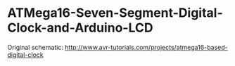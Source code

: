 # ATMega16-Seven-Segment-Digital-Clock-and-Arduino-LCD

Original schematic: http://www.avr-tutorials.com/projects/atmega16-based-digital-clock
